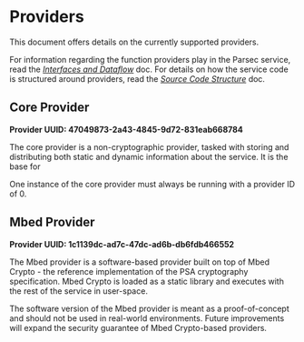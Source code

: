 <!--
  -- Copyright (c) 2019, Arm Limited, All Rights Reserved
  -- SPDX-License-Identifier: Apache-2.0
  --
  -- Licensed under the Apache License, Version 2.0 (the "License"); you may
  -- not use this file except in compliance with the License.
  -- You may obtain a copy of the License at
  --
  -- http://www.apache.org/licenses/LICENSE-2.0
  --
  -- Unless required by applicable law or agreed to in writing, software
  -- distributed under the License is distributed on an "AS IS" BASIS, WITHOUT
  -- WARRANTIES OR CONDITIONS OF ANY KIND, either express or implied.
  -- See the License for the specific language governing permissions and
  -- limitations under the License.
--->
# **Providers**

This document offers details on the currently supported providers.

For information regarding the function providers play in the Parsec service, read the [*Interfaces and Dataflow*](/interfaces_and_dataflow.md) doc. For details on how the service code is structured around providers, read the [*Source Code Structure*](/source_code_structure.md) doc.

## **Core Provider**
**Provider UUID: 47049873-2a43-4845-9d72-831eab668784**

The core provider is a non-cryptographic provider, tasked with storing and distributing both static and dynamic information about the service. It is the base for 

One instance of the core provider must always be running with a provider ID of 0. 

## **Mbed Provider**
**Provider UUID: 1c1139dc-ad7c-47dc-ad6b-db6fdb466552**

The Mbed provider is a software-based provider built on top of Mbed Crypto - the reference implementation of the PSA cryptography specification. Mbed Crypto is loaded as a static library and executes with the rest of the service in user-space. 

The software version of the Mbed provider is meant as a proof-of-concept and should not be used in real-world environments. Future improvements will expand the security guarantee of Mbed Crypto-based providers. 
